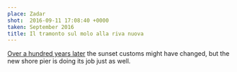 ```yaml
---
place: Zadar
shot:  2016-09-11 17:08:40 +0000
taken: September 2016
title: Il tramonto sul molo alla riva nuova
---
```


[Over a hundred years later](https://www.google.com/search?q=Zara+molo+%22Riva+Nuova%22&tbm=isch) the sunset customs might have changed, but the new shore pier is doing its job just as well.

